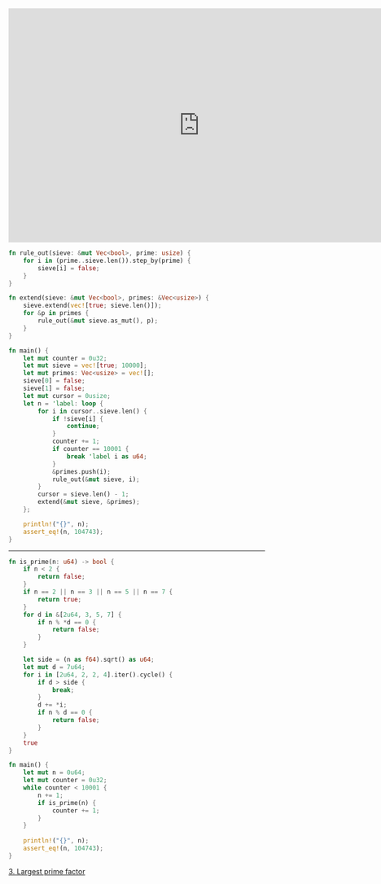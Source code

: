 <html><iframe src="https://docs.google.com/presentation/d/e/2PACX-1vSQMS02Bs8MWMfHRChuI3eTMbxC-Anx7tUPAGemmKWugKFVup2d25ipBwcU5OQdcxHluC3wQxY6M9Bp/embed?start=false&loop=false&delayms=60000" frameborder="0" width="750" height="460" allowfullscreen="true" mozallowfullscreen="true" webkitallowfullscreen="true"></iframe></html>

```rust
fn rule_out(sieve: &mut Vec<bool>, prime: usize) {
    for i in (prime..sieve.len()).step_by(prime) {
        sieve[i] = false;
    }
}

fn extend(sieve: &mut Vec<bool>, primes: &Vec<usize>) {
    sieve.extend(vec![true; sieve.len()]);
    for &p in primes {
        rule_out(&mut sieve.as_mut(), p);
    }
}

fn main() {
    let mut counter = 0u32;
    let mut sieve = vec![true; 10000];
    let mut primes: Vec<usize> = vec![];
    sieve[0] = false;
    sieve[1] = false;
    let mut cursor = 0usize;
    let n = 'label: loop {
        for i in cursor..sieve.len() {
            if !sieve[i] {
                continue;
            }
            counter += 1;
            if counter == 10001 {
                break 'label i as u64;
            }
            &primes.push(i);
            rule_out(&mut sieve, i);
        }
        cursor = sieve.len() - 1;
        extend(&mut sieve, &primes);
    };

    println!("{}", n);
    assert_eq!(n, 104743);
}
```
---

```rust
fn is_prime(n: u64) -> bool {
    if n < 2 {
        return false;
    }
    if n == 2 || n == 3 || n == 5 || n == 7 {
        return true;
    }
    for d in &[2u64, 3, 5, 7] {
        if n % *d == 0 {
            return false;
        }
    }

    let side = (n as f64).sqrt() as u64;
    let mut d = 7u64;
    for i in [2u64, 2, 2, 4].iter().cycle() {
        if d > side {
            break;
        }
        d += *i;
        if n % d == 0 {
            return false;
        }
    }
    true
}

fn main() {
    let mut n = 0u64;
    let mut counter = 0u32;
    while counter < 10001 {
        n += 1;
        if is_prime(n) {
            counter += 1;
        }
    }
    
    println!("{}", n);
    assert_eq!(n, 104743);
}
```
[3. Largest prime factor](./e3.md)